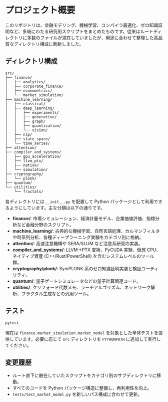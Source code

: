 # プロジェクト概要

このリポジトリは、金融モデリング、機械学習、コンパイラ最適化、ゼロ知識証明など、多岐にわたる研究用スクリプトをまとめたものです。従来はルートディレクトリに多数のファイルが混在していましたが、用途に合わせて整理した高品質なディレクトリ構成に刷新しました。

## ディレクトリ構成

```
src/
├── finance/
│   ├── analytics/
│   ├── corporate_finance/
│   ├── econometrics/
│   └── market_simulation/
├── machine_learning/
│   ├── classical/
│   ├── deep_learning/
│   │   ├── experiments/
│   │   ├── generative/
│   │   ├── graph/
│   │   ├── quantization/
│   │   └── vision/
│   ├── nlp/
│   ├── state_space/
│   └── time_series/
├── attention/
├── compiler_and_systems/
│   ├── gpu_acceleration/
│   ├── llvm_ptx/
│   ├── native/
│   └── simulation/
├── cryptography/
│   └── plonk/
├── quantum/
└── utilities/
    └── fractals/
```

各ディレクトリには `__init__.py` を配置して Python パッケージとして利用できるようにしています。主な分類は以下の通りです。

- **finance/**: 市場シミュレーション、経済計量モデル、企業価値評価、指標分析など金融分野のスクリプト。
- **machine_learning/**: 古典的な機械学習、自然言語処理、カルマンフィルタや時系列分析、各種ディープラーニング実験をカテゴリ別に格納。
- **attention/**: 高速注意機構や SERA/SLUM など注意系研究の実装。
- **compiler_and_systems/**: LLVM→PTX 変換、PyCUDA 実験、仮想 CPU、ネイティブ資産 (C++/Rust/PowerShell) を含むシステムレベルのツール群。
- **cryptography/plonk/**: SymPLONK 系のゼロ知識証明実装と検証ユーティリティ。
- **quantum/**: 量子ゲートシミュレータなどの量子計算関連コード。
- **utilities/**: クリフォード代数メモ、ラーチアルゴリズム、ネットワーク解析、フラクタル生成などの汎用ツール。

## テスト

```
pytest
```

現在は `finance.market_simulation.market_model` を対象とした単体テストを提供しています。必要に応じて `src` ディレクトリを `PYTHONPATH` に追加して実行してください。

## 変更履歴

- ルート直下に散在していたスクリプトをカテゴリ別のサブディレクトリに移動。
- すべてのコードを Python パッケージ構造に整備し、再利用性を向上。
- `tests/test_market_model.py` を新しいパス構成に合わせて更新。
